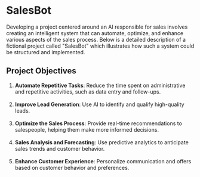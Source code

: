 # SalesBot
Developing a project centered around an AI responsible for sales involves creating an intelligent system that can automate, optimize, and enhance various aspects of the sales process. Below is a detailed description of a fictional project called "SalesBot" which illustrates how such a system could be structured and implemented.
## Project Objectives
1. **Automate Repetitive Tasks**: Reduce the time spent on administrative and repetitive activities, such as data entry and follow-ups.
<br/><br/>
3. **Improve Lead Generation**: Use AI to identify and qualify high-quality leads.
<br/><br/>
5. **Optimize the Sales Process**: Provide real-time recommendations to salespeople, helping them make more informed decisions.
<br/><br/>
7. **Sales Analysis and Forecasting**: Use predictive analytics to anticipate sales trends and customer behavior.
<br/><br/>
9. **Enhance Customer Experience**: Personalize communication and offers based on customer behavior and preferences.
